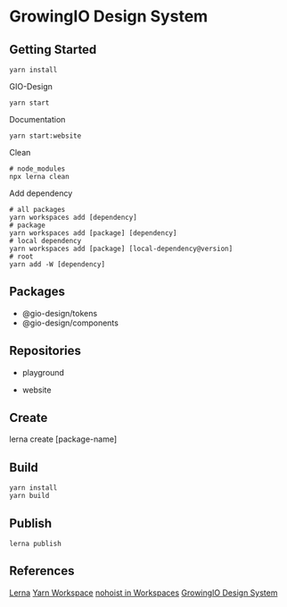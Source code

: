 # GrowingIO Design System

## Getting Started

```
yarn install
```

GIO-Design

```
yarn start
```

Documentation

```
yarn start:website
```

Clean
```
# node_modules
npx lerna clean
```

Add dependency

```
# all packages
yarn workspaces add [dependency]
# package
yarn workspaces add [package] [dependency]
# local dependency
yarn workspaces add [package] [local-dependency@version]
# root
yarn add -W [dependency]
```

## Packages

- @gio-design/tokens
- @gio-design/components

## Repositories

- playground

- website

## Create

lerna create [package-name]

## Build
```
yarn install
yarn build
```

## Publish

```
lerna publish
```

## References

[Lerna](https://lerna.js.org/)
[Yarn Workspace](https://yarnpkg.com/lang/en/docs/workspaces/)
[nohoist in Workspaces](https://yarnpkg.com/blog/2018/02/15/nohoist/)
[GrowingIO Design System](https://growingio.design)
